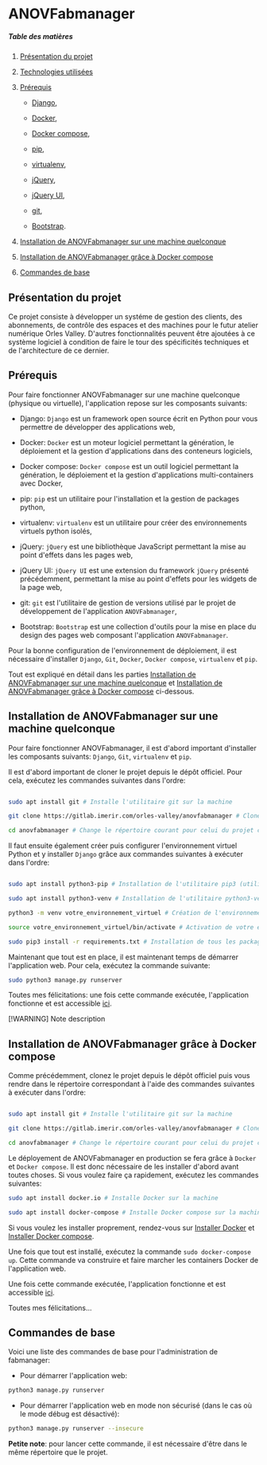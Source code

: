# ANOVFabmanager

##### Table des matières

1. [Présentation du projet](#presentation_du_projet)

2. [Technologies utilisées](#technologies_utilisées)

3. [Prérequis](#prerequis)

	* [Django](https://www.djangoproject.com),

	* [Docker](https://www.docker.com),

	* [Docker compose](https://docs.docker.com/compose/),

	* [pip](https://pip.pypa.io/en/stable/),

	* [virtualenv](https://python-guide-pt-br.readthedocs.io/fr/latest/dev/virtualenvs.html),

	* [jQuery](https://jquery.com),

	* [jQuery UI](https://jqueryui.com),
	 
	* [git](https://git-scm.com),
 
	* [Bootstrap](https://getbootstrap.com).

4. [Installation de ANOVFabmanager sur une machine quelconque](#installation_de_ANOVFabmanager_sur_une_machine_quelconque)

5. [Installation de ANOVFabmanager grâce à Docker compose](#installation_de_ANOVFabmanager_grace_a_docker_compose)

6. [Commandes de base](#commandes_de_base)

<a name="presentation_du_projet"></a>
## Présentation du projet

Ce projet consiste à développer un systéme de gestion des clients, des abonnements, de contrôle des espaces et des machines pour le futur atelier numérique Orles Valley.
D'autres fonctionnalités peuvent être ajoutées à ce système logiciel à condition de faire le tour des spécificités techniques et de l'architecture de ce dernier.

<a name="prerequis"></a>
## Prérequis

Pour faire fonctionner ANOVFabmanager sur une machine quelconque (physique ou virtuelle), l'application repose sur les composants suivants:

<a name="django"></a>
* Django: `Django` est un framework open source écrit en Python pour vous permettre de développer des applications web,

<a name="docker"></a>
* Docker: `Docker` est un moteur logiciel permettant la génération, le déploiement et la gestion d'applications dans des conteneurs logiciels,

<a name="docker_compose"></a>
* Docker compose: `Docker compose` est un outil logiciel permettant la génération, le déploiement et la gestion d'applications multi-containers avec Docker,

<a name="pip"></a>
* pip: `pip` est un utilitaire pour l'installation et la gestion de packages python,

<a name="virtualenv"></a>
* virtualenv: `virtualenv` est un utilitaire pour créer des environnements virtuels python isolés,

<a name="jquery"></a>
* jQuery: `jQuery` est une bibliothèque JavaScript permettant la mise au point d'effets dans les pages web,

<a name="jqueryui"></a>
* jQuery UI: `jQuery UI` est une extension du framework `jQuery` présenté précédemment, permettant la mise au point d'effets pour les widgets de la page web,

<a name="git"></a> 
* git: `git` est l'utilitaire de gestion de versions utilisé par le projet de développement de l'application `ANOVFabmanager`,

<a name="bootstrap"></a>
* Bootstrap: `Bootstrap` est une collection d'outils pour la mise en place du design des pages web composant l'application `ANOVFabmanager`.

Pour la bonne configuration de l'environnement de déploiement, il est nécessaire d'installer `Django`, `Git`, `Docker`, `Docker compose`, `virtualenv` et `pip`.

Tout est expliqué en détail dans les parties [Installation de ANOVFabmanager sur une machine quelconque](#installation_de_ANOVFabmanager_sur_une_machine_quelconque) et [Installation de ANOVFabmanager grâce à Docker compose](#installation_de_ANOVFabmanager_grace_a_docker_compose) ci-dessous.

<a name="installation_de_ANOVFabmanager_sur_une_machine_quelconque"></a>
## Installation de ANOVFabmanager sur une machine quelconque

Pour faire fonctionner ANOVFabmanager, il est d'abord important d'installer les composants suivants: `Django`, `Git`, `virtualenv` et `pip`.

Il est d'abord important de cloner le projet depuis le dépôt officiel. Pour cela, exécutez les commandes suivantes dans l'ordre:

```bash

sudo apt install git # Installe l'utilitaire git sur la machine

git clone https://gitlab.imerir.com/orles-valley/anovfabmanager # Clone le projet ANOVFabmanager sur la machine

cd anovfabmanager # Change le répertoire courant pour celui du projet cloné anovfabmanager

```
Il faut ensuite également créer puis configurer l'environnement virtuel Python et y installer `Django` grâce aux commandes suivantes à exécuter dans l'ordre:

```bash

sudo apt install python3-pip # Installation de l'utilitaire pip3 (utilitaire pip pour la version 3 de python) pour installer tous les packages python nécessaires

sudo apt install python3-venv # Installation de l'utilitaire python3-venv pour créer et configurer votre environement virtuel

python3 -m venv votre_environnement_virtuel # Création de l'environnement virtuel

source votre_environnement_virtuel/bin/activate # Activation de votre environement virtuel

sudo pip3 install -r requirements.txt # Installation de tous les packages python contenus dans le fichier requirements.txt

```
Maintenant que tout est en place, il est maintenant temps de démarrer l'application web. Pour cela, exécutez la commande suivante:

```bash
sudo python3 manage.py runserver
```
Toutes mes félicitations: une fois cette commande exécutée, l'application fonctionne et est accessible [ici](http://127.0.0.1:8000).

[!WARNING]
Note description

<a name="installation_de_ANOVFabmanager_grace_a_docker_compose"></a>
## Installation de ANOVFabmanager grâce à Docker compose

Comme précédemment, clonez le projet depuis le dépôt officiel puis vous rendre dans le répertoire correspondant à l'aide des commandes suivantes à exécuter dans l'ordre:

```bash

sudo apt install git # Installe l'utilitaire git sur la machine

git clone https://gitlab.imerir.com/orles-valley/anovfabmanager # Clone le projet ANOVFabmanager sur la machine

cd anovfabmanager # Change le répertoire courant pour celui du projet cloné anovfabmanager

```
Le déployement de ANOVFabmanager en production se fera grâce à `Docker` et `Docker compose`. Il est donc nécessaire de les installer d'abord avant toutes choses.
Si vous voulez faire ça rapidement, exécutez les commandes suivantes:

```bash
sudo apt install docker.io # Installe Docker sur la machine

sudo apt install docker-compose # Installe Docker compose sur la machine
```
Si vous voulez les installer proprement, rendez-vous sur [Installer Docker](https://docs.docker.com/engine/install/ubuntu/) et [Installer Docker compose](https://docs.docker.com/compose/install/).

Une fois que tout est installé, exécutez la commande `sudo docker-compose up`. Cette commande va construire et faire marcher les containers Docker de l'application web.

Une fois cette commande exécutée, l'application fonctionne et est accessible [ici](http://127.0.0.1:8000).

Toutes mes félicitations...

<a name="commandes_de_base"></a>
## Commandes de base

Voici une liste des commandes de base pour l'administration de fabmanager:

* Pour démarrer l'application web:

```bash
python3 manage.py runserver
```
* Pour démarrer l'application web en mode non sécurisé (dans le cas où le mode débug est désactivé):

```bash
python3 manage.py runserver --insecure
```
__Petite note__: pour lancer cette commande, il est nécessaire d'être dans le même répertoire que le projet.
